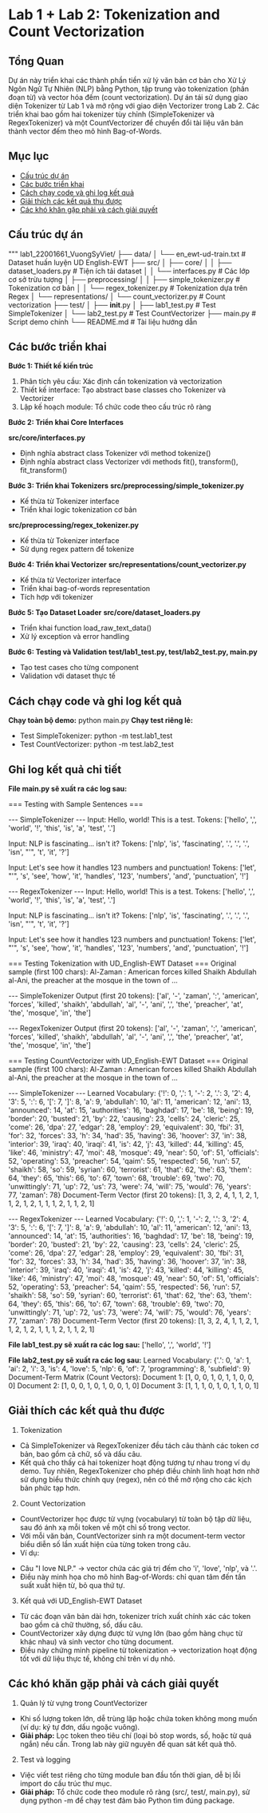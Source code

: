 # Lab 1 + Lab 2: Tokenization and Count Vectorization

## Tổng Quan

Dự án này triển khai các thành phần tiền xử lý văn bản cơ bản cho Xử Lý Ngôn Ngữ Tự Nhiên (NLP) bằng Python, tập trung vào tokenization (phân đoạn từ) và vector hóa đếm (count vectorization). Dự án tái sử dụng giao diện Tokenizer từ Lab 1 và mở rộng với giao diện Vectorizer trong Lab 2. Các triển khai bao gồm hai tokenizer tùy chỉnh (SimpleTokenizer và RegexTokenizer) và một CountVectorizer để chuyển đổi tài liệu văn bản thành vector đếm theo mô hình Bag-of-Words.

## Mục lục

- [Cấu trúc dự án](#các-bước-triển-khai)
- [Các bước triển khai](#các-bước-triển-khai)
- [Cách chạy code và ghi log kết quả](#cách-chạy-code-và-ghi-log-kết-quả)
- [Giải thích các kết quả thu được](#giải-thích-các-kết-quả-thu-được)
- [Các khó khăn gặp phải và cách giải quyết](#các-khó-khăn-gặp-phải-và-cách-giải-quyết)

## Cấu trúc dự án

"""
lab1_22001661_VuongSyViet/
├── data/
│ └── en_ewt-ud-train.txt # Dataset huấn luyện UD English-EWT
├── src/
│ ├── core/
│ │ ├── dataset_loaders.py # Tiện ích tải dataset
│ │ └── interfaces.py # Các lớp cơ sở trừu tượng
│ ├── preprocessing/
│ │ ├── simple_tokenizer.py # Tokenization cơ bản
│ │ └── regex_tokenizer.py # Tokenization dựa trên Regex
│ └── representations/
│ └── count_vectorizer.py # Count vectorization
├── test/
│ ├── **init**.py
│ ├── lab1_test.py # Test SimpleTokenizer
│ └── lab2_test.py # Test CountVectorizer
├── main.py # Script demo chính
└── README.md # Tài liệu hướng dẫn

## Các bước triển khai

**Bước 1: Thiết kế kiến trúc**

1. Phân tích yêu cầu: Xác định cần tokenization và vectorization
2. Thiết kế interface: Tạo abstract base classes cho Tokenizer và Vectorizer
3. Lập kế hoạch module: Tổ chức code theo cấu trúc rõ ràng

**Bước 2: Triển khai Core Interfaces**

**src/core/interfaces.py**

- Định nghĩa abstract class Tokenizer với method tokenize()
- Định nghĩa abstract class Vectorizer với methods fit(), transform(), fit_transform()

**Bước 3: Triển khai Tokenizers**
**src/preprocessing/simple_tokenizer.py**

- Kế thừa từ Tokenizer interface
- Triển khai logic tokenization cơ bản

**src/preprocessing/regex_tokenizer.py**

- Kế thừa từ Tokenizer interface
- Sử dụng regex pattern để tokenize

**Bước 4: Triển khai Vectorizer**
**src/representations/count_vectorizer.py**

- Kế thừa từ Vectorizer interface
- Triển khai bag-of-words representation
- Tích hợp với tokenizer

**Bước 5: Tạo Dataset Loader**
**src/core/dataset_loaders.py**

- Triển khai function load_raw_text_data()
- Xử lý exception và error handling

**Bước 6: Testing và Validation**
**test/lab1_test.py, test/lab2_test.py, main.py**

- Tạo test cases cho từng component
- Validation với dataset thực tế

## Cách chạy code và ghi log kết quả

**Chạy toàn bộ demo:** python main.py
**Chạy test riêng lẻ:**

- Test SimpleTokenizer: python -m test.lab1_test
- Test CountVectorizer: python -m test.lab2_test

## Ghi log kết quả chi tiết

**File main.py sẽ xuất ra các log sau:**

=== Testing with Sample Sentences ===

--- SimpleTokenizer ---
Input: Hello, world! This is a test.
Tokens: ['hello', ',', 'world', '!', 'this', 'is', 'a', 'test', '.']

Input: NLP is fascinating... isn't it?
Tokens: ['nlp', 'is', 'fascinating', '.', '.', '.', 'isn', "'", 't', 'it', '?']

Input: Let's see how it handles 123 numbers and punctuation!
Tokens: ['let', "'", 's', 'see', 'how', 'it', 'handles', '123', 'numbers', 'and', 'punctuation', '!']

--- RegexTokenizer ---
Input: Hello, world! This is a test.
Tokens: ['hello', ',', 'world', '!', 'this', 'is', 'a', 'test', '.']

Input: NLP is fascinating... isn't it?
Tokens: ['nlp', 'is', 'fascinating', '.', '.', '.', 'isn', "'", 't', 'it', '?']

Input: Let's see how it handles 123 numbers and punctuation!
Tokens: ['let', "'", 's', 'see', 'how', 'it', 'handles', '123', 'numbers', 'and', 'punctuation', '!']

=== Testing Tokenization with UD_English-EWT Dataset ===
Original sample (first 100 chars): Al-Zaman : American forces killed Shaikh Abdullah al-Ani, the preacher at the
mosque in the town of ...

--- SimpleTokenizer Output (first 20 tokens): ['al', '-', 'zaman', ':', 'american', 'forces', 'killed', 'shaikh', 'abdullah', 'al', '-', 'ani', ',', 'the', 'preacher', 'at', 'the', 'mosque', 'in', 'the']

--- RegexTokenizer Output (first 20 tokens): ['al', '-', 'zaman', ':', 'american', 'forces', 'killed', 'shaikh', 'abdullah', 'al', '-', 'ani', ',', 'the', 'preacher', 'at', 'the', 'mosque', 'in', 'the']

=== Testing CountVectorizer with UD_English-EWT Dataset ===
Original sample (first 100 chars): Al-Zaman : American forces killed Shaikh Abdullah al-Ani, the preacher at the
mosque in the town of ...

--- SimpleTokenizer ---
Learned Vocabulary: {'!': 0, ',': 1, '-': 2, '.': 3, '2': 4, '3': 5, ':': 6, '[': 7, ']': 8, 'a': 9, 'abdullah': 10, 'al': 11, 'american': 12, 'ani': 13, 'announced': 14, 'at': 15, 'authorities': 16, 'baghdad': 17, 'be': 18, 'being': 19, 'border': 20, 'busted': 21, 'by': 22, 'causing': 23, 'cells': 24, 'cleric': 25, 'come': 26, 'dpa': 27, 'edgar': 28, 'employ': 29, 'equivalent': 30, 'fbi': 31, 'for': 32, 'forces': 33, 'h': 34, 'had': 35, 'having': 36, 'hoover': 37, 'in': 38, 'interior': 39, 'iraq': 40, 'iraqi': 41, 'is': 42, 'j': 43, 'killed': 44, 'killing': 45, 'like': 46, 'ministry': 47, 'moi': 48, 'mosque': 49, 'near': 50, 'of': 51, 'officials': 52, 'operating': 53, 'preacher': 54, 'qaim': 55, 'respected': 56, 'run': 57, 'shaikh': 58, 'so': 59, 'syrian': 60, 'terrorist': 61, 'that': 62, 'the': 63, 'them': 64, 'they': 65, 'this': 66, 'to': 67, 'town': 68, 'trouble': 69, 'two': 70, 'unwittingly': 71, 'up': 72, 'us': 73, 'were': 74, 'will': 75, 'would': 76, 'years': 77, 'zaman': 78}
Document-Term Vector (first 20 tokens): [1, 3, 2, 4, 1, 1, 2, 1, 1, 2, 1, 2, 1, 1, 1, 2, 1, 1, 2, 1]

--- RegexTokenizer ---
Learned Vocabulary: {'!': 0, ',': 1, '-': 2, '.': 3, '2': 4, '3': 5, ':': 6, '[': 7, ']': 8, 'a': 9, 'abdullah': 10, 'al': 11, 'american': 12, 'ani': 13, 'announced': 14, 'at': 15, 'authorities': 16, 'baghdad': 17, 'be': 18, 'being': 19, 'border': 20, 'busted': 21, 'by': 22, 'causing': 23, 'cells': 24, 'cleric': 25, 'come': 26, 'dpa': 27, 'edgar': 28, 'employ': 29, 'equivalent': 30, 'fbi': 31, 'for': 32, 'forces': 33, 'h': 34, 'had': 35, 'having': 36, 'hoover': 37, 'in': 38, 'interior': 39, 'iraq': 40, 'iraqi': 41, 'is': 42, 'j': 43, 'killed': 44, 'killing': 45, 'like': 46, 'ministry': 47, 'moi': 48, 'mosque': 49, 'near': 50, 'of': 51, 'officials': 52, 'operating': 53, 'preacher': 54, 'qaim': 55, 'respected': 56, 'run': 57, 'shaikh': 58, 'so': 59, 'syrian': 60, 'terrorist': 61, 'that': 62, 'the': 63, 'them': 64, 'they': 65, 'this': 66, 'to': 67, 'town': 68, 'trouble': 69, 'two': 70, 'unwittingly': 71, 'up': 72, 'us': 73, 'were': 74, 'will': 75, 'would': 76, 'years': 77, 'zaman': 78}
Document-Term Vector (first 20 tokens): [1, 3, 2, 4, 1, 1, 2, 1, 1, 2, 1, 2, 1, 1, 1, 2, 1, 1, 2, 1]

**File lab1_test.py sẽ xuất ra các log sau:**
['hello', ',', 'world', '!']

**File lab2_test.py sẽ xuất ra các log sau:**
Learned Vocabulary: {'.': 0, 'a': 1, 'ai': 2, 'i': 3, 'is': 4, 'love': 5, 'nlp': 6, 'of': 7, 'programming': 8, 'subfield': 9}
Document-Term Matrix (Count Vectors):
Document 1: [1, 0, 0, 1, 0, 1, 1, 0, 0, 0]
Document 2: [1, 0, 0, 1, 0, 1, 0, 0, 1, 0]
Document 3: [1, 1, 1, 0, 1, 0, 1, 1, 0, 1]

## Giải thích các kết quả thu được

1. Tokenization

- Cả SimpleTokenizer và RegexTokenizer đều tách câu thành các token cơ bản, bao gồm cả chữ, số và dấu câu.
- Kết quả cho thấy cả hai tokenizer hoạt động tương tự nhau trong ví dụ demo. Tuy nhiên, RegexTokenizer cho phép điều chỉnh linh hoạt hơn nhờ sử dụng biểu thức chính quy (regex), nên có thể mở rộng cho các kịch bản phức tạp hơn.

2. Count Vectorization

- CountVectorizer học được từ vựng (vocabulary) từ toàn bộ tập dữ liệu, sau đó ánh xạ mỗi token về một chỉ số trong vector.
- Với mỗi văn bản, CountVectorizer sinh ra một document-term vector biểu diễn số lần xuất hiện của từng token trong câu.
- Ví dụ:

* Câu "I love NLP." → vector chứa các giá trị đếm cho 'i', 'love', 'nlp', và '.'.
* Điều này minh họa cho mô hình Bag-of-Words: chỉ quan tâm đến tần suất xuất hiện từ, bỏ qua thứ tự.

3. Kết quả với UD_English-EWT Dataset

- Từ các đoạn văn bản dài hơn, tokenizer trích xuất chính xác các token bao gồm cả chữ thường, số, dấu câu.
- CountVectorizer xây dựng được từ vựng lớn (bao gồm hàng chục từ khác nhau) và sinh vector cho từng document.
- Điều này chứng minh pipeline từ tokenization → vectorization hoạt động tốt với dữ liệu thực tế, không chỉ trên ví dụ nhỏ.

## Các khó khăn gặp phải và cách giải quyết

1. Quản lý từ vựng trong CountVectorizer

- Khi số lượng token lớn, dễ trùng lặp hoặc chứa token không mong muốn (ví dụ: ký tự đơn, dấu ngoặc vuông).
- **Giải pháp:** Lọc token theo tiêu chí (loại bỏ stop words, số, hoặc từ quá ngắn) nếu cần. Trong lab này giữ nguyên để quan sát kết quả thô.

2. Test và logging

- Việc viết test riêng cho từng module ban đầu tốn thời gian, dễ bị lỗi import do cấu trúc thư mục.
- **Giải pháp:** Tổ chức code theo module rõ ràng (src/, test/, main.py), sử dụng python -m để chạy test đảm bảo Python tìm đúng package.
